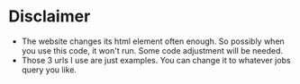 # Disclaimer
- The website changes its html element often enough. So possibly when you use this code, it won't run. Some code adjustment will be needed.
- Those 3 urls I use are just examples. You can change it to whatever jobs query you like.
